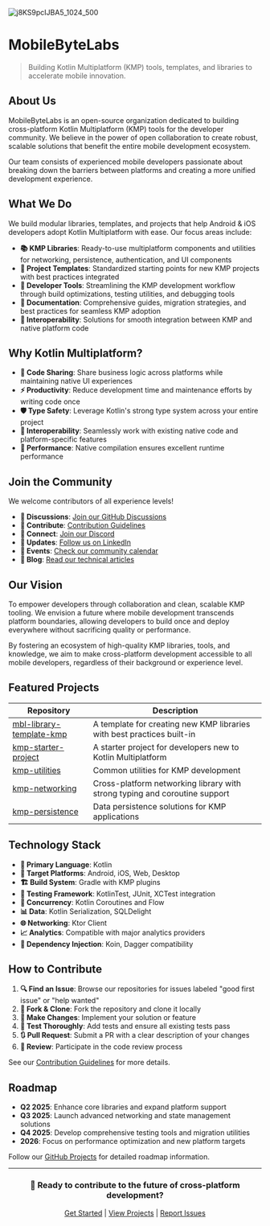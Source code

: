 ![j8KS9pcIJBA5_1024_500](https://github.com/user-attachments/assets/53e28e1a-3328-4520-9e26-415d039fba35)

# MobileByteLabs

> Building Kotlin Multiplatform (KMP) tools, templates, and libraries to accelerate mobile innovation.

## About Us

MobileByteLabs is an open-source organization dedicated to building cross-platform Kotlin Multiplatform (KMP) tools for the developer community. We believe in the power of open collaboration to create robust, scalable solutions that benefit the entire mobile development ecosystem.

Our team consists of experienced mobile developers passionate about breaking down the barriers between platforms and creating a more unified development experience.

## What We Do

We build modular libraries, templates, and projects that help Android & iOS developers adopt Kotlin Multiplatform with ease. Our focus areas include:

- **📚 KMP Libraries**: Ready-to-use multiplatform components and utilities for networking, persistence, authentication, and UI components
- **🧩 Project Templates**: Standardized starting points for new KMP projects with best practices integrated
- **🔧 Developer Tools**: Streamlining the KMP development workflow through build optimizations, testing utilities, and debugging tools
- **📝 Documentation**: Comprehensive guides, migration strategies, and best practices for seamless KMP adoption
- **🔄 Interoperability**: Solutions for smooth integration between KMP and native platform code

## Why Kotlin Multiplatform?

- **🔄 Code Sharing**: Share business logic across platforms while maintaining native UI experiences
- **⚡ Productivity**: Reduce development time and maintenance efforts by writing code once
- **🛡️ Type Safety**: Leverage Kotlin's strong type system across your entire project
- **🔌 Interoperability**: Seamlessly work with existing native code and platform-specific features
- **💪 Performance**: Native compilation ensures excellent runtime performance

## Join the Community

We welcome contributors of all experience levels!

- **💬 Discussions**: [Join our GitHub Discussions](https://github.com/MobileByteLabs/discussions)
- **🤝 Contribute**: [Contribution Guidelines](https://github.com/MobileByteLabs/.github/blob/main/CONTRIBUTING.md)
- **🔗 Connect**: [Join our Discord](https://discord.gg/mobilebyte)
- **📢 Updates**: [Follow us on LinkedIn](https://www.linkedin.com/company/mobilebytelabs)
- **📅 Events**: [Check our community calendar](https://github.com/MobileByteLabs/community/events)
- **📝 Blog**: [Read our technical articles](https://medium.com/mobilebytelabs)

## Our Vision

To empower developers through collaboration and clean, scalable KMP tooling. We envision a future where mobile development transcends platform boundaries, allowing developers to build once and deploy everywhere without sacrificing quality or performance.

By fostering an ecosystem of high-quality KMP libraries, tools, and knowledge, we aim to make cross-platform development accessible to all mobile developers, regardless of their background or experience level.

## Featured Projects

| Repository | Description |
|------------|-------------|
| [mbl-library-template-kmp](https://github.com/MobileByteLabs/mbl-library-template-kmp) | A template for creating new KMP libraries with best practices built-in |
| [kmp-starter-project](https://github.com/MobileByteLabs/kmp-starter-project) | A starter project for developers new to Kotlin Multiplatform |
| [kmp-utilities](https://github.com/MobileByteLabs/kmp-utilities) | Common utilities for KMP development |
| [kmp-networking](https://github.com/MobileByteLabs/kmp-networking) | Cross-platform networking library with strong typing and coroutine support |
| [kmp-persistence](https://github.com/MobileByteLabs/kmp-persistence) | Data persistence solutions for KMP applications |

## Technology Stack

- **🧰 Primary Language**: Kotlin
- **📱 Target Platforms**: Android, iOS, Web, Desktop
- **🏗️ Build System**: Gradle with KMP plugins
- **🧪 Testing Framework**: KotlinTest, JUnit, XCTest integration
- **🔄 Concurrency**: Kotlin Coroutines and Flow
- **📊 Data**: Kotlin Serialization, SQLDelight
- **🌐 Networking**: Ktor Client
- **📈 Analytics**: Compatible with major analytics providers
- **🧩 Dependency Injection**: Koin, Dagger compatibility

## How to Contribute

1. **🔍 Find an Issue**: Browse our repositories for issues labeled "good first issue" or "help wanted"
2. **🍴 Fork & Clone**: Fork the repository and clone it locally
3. **🔧 Make Changes**: Implement your solution or feature
4. **🧪 Test Thoroughly**: Add tests and ensure all existing tests pass
5. **🔃 Pull Request**: Submit a PR with a clear description of your changes
6. **👀 Review**: Participate in the code review process

See our [Contribution Guidelines](https://github.com/MobileByteLabs/.github/blob/main/CONTRIBUTING.md) for more details.

## Roadmap

- **Q2 2025**: Enhance core libraries and expand platform support
- **Q3 2025**: Launch advanced networking and state management solutions
- **Q4 2025**: Develop comprehensive testing tools and migration utilities
- **2026**: Focus on performance optimization and new platform targets

Follow our [GitHub Projects](https://github.com/orgs/MobileByteLabs/projects) for detailed roadmap information.

---

<div align="center">

### 🌈 Ready to contribute to the future of cross-platform development?

[Get Started](https://github.com/MobileByteLabs/.github/blob/main/CONTRIBUTING.md) | [View Projects](https://github.com/orgs/MobileByteLabs/repositories) | [Report Issues](https://github.com/MobileByteLabs/.github/blob/main/SUPPORT.md)

</div>

